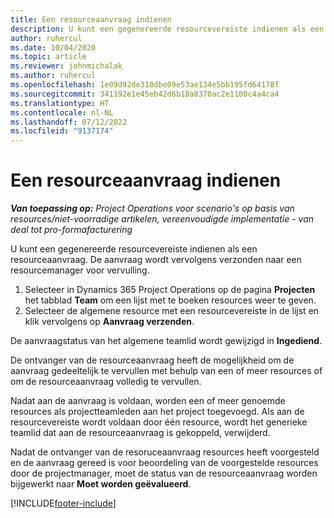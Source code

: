 ```yaml
---
title: Een resourceaanvraag indienen
description: U kunt een gegenereerde resourcevereiste indienen als een resourceaanvraag. De aanvraag wordt vervolgens verzonden naar een resourcemanager voor vervulling.
author: ruhercul
ms.date: 10/04/2020
ms.topic: article
ms.reviewer: johnmichalak
ms.author: ruhercul
ms.openlocfilehash: 1e09d92de310dbe09e53ae134e5bb195fd64178f
ms.sourcegitcommit: 341192e1e45eb42d6b18a8370ac2e1100c4a4ca4
ms.translationtype: HT
ms.contentlocale: nl-NL
ms.lasthandoff: 07/12/2022
ms.locfileid: "9137174"
---
```

# <a name="submit-a-resource-request"></a>Een resourceaanvraag indienen

_**Van toepassing op:** Project Operations voor scenario's op basis van resources/niet-voorradige artikelen, vereenvoudigde implementatie - van deal tot pro-formafacturering_

U kunt een gegenereerde resourcevereiste indienen als een resourceaanvraag. De aanvraag wordt vervolgens verzonden naar een resourcemanager voor vervulling.

1. Selecteer in Dynamics 365 Project Operations op de pagina **Projecten** het tabblad **Team** om een lijst met te boeken resources weer te geven. 
2. Selecteer de algemene resource met een resourcevereiste in de lijst en klik vervolgens op **Aanvraag verzenden**.

De aanvraagstatus van het algemene teamlid wordt gewijzigd in **Ingediend**.

De ontvanger van de resourceaanvraag heeft de mogelijkheid om de aanvraag gedeeltelijk te vervullen met behulp van een of meer resources of om de resourceaanvraag volledig te vervullen.

Nadat aan de aanvraag is voldaan, worden een of meer genoemde resources als projectteamleden aan het project toegevoegd. Als aan de resourcevereiste wordt voldaan door één resource, wordt het generieke teamlid dat aan de resourceaanvraag is gekoppeld, verwijderd. 

Nadat de ontvanger van de resoruceaanvraag resources heeft voorgesteld en de aanvraag gereed is voor beoordeling van de voorgestelde resources door de projectmanager, moet de status van de resourceaanvraag worden bijgewerkt naar **Moet worden geëvalueerd**.


[!INCLUDE[footer-include](../includes/footer-banner.md)]
